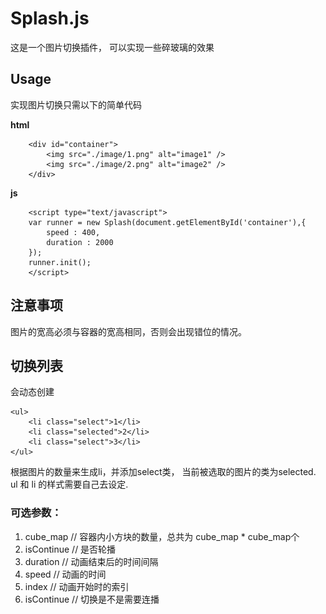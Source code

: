 Splash.js
===========

这是一个图片切换插件， 可以实现一些碎玻璃的效果


## Usage

实现图片切换只需以下的简单代码

**html**

        <div id="container">
        	<img src="./image/1.png" alt="image1" />
			<img src="./image/2.png" alt="image2" />
        </div>
       
**js**

        <script type="text/javascript">
        var runner = new Splash(document.getElementById('container'),{
            speed : 400,
            duration : 2000
        });
        runner.init();
        </script>



## 注意事项

图片的宽高必须与容器的宽高相同，否则会出现错位的情况。

## 切换列表

会动态创建

    <ul>
        <li class="select">1</li>
        <li class="selected">2</li>
        <li class="select">3</li>
    </ul>
    
根据图片的数量来生成li，并添加select类， 当前被选取的图片的类为selected. 
ul 和 li 的样式需要自己去设定.





### 可选参数：
1. cube_map // 容器内小方块的数量，总共为 cube_map * cube_map个
2. isContinue // 是否轮播
3. duration // 动画结束后的时间间隔
4. speed // 动画的时间
5. index // 动画开始时的索引
6. isContinue // 切换是不是需要连播
 

